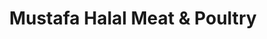 ---
title: "Mustafa Halal Meat & Poultry"
url: /birmingham/mustafa-halal-meat-and-poultry/
shop: butcher
---